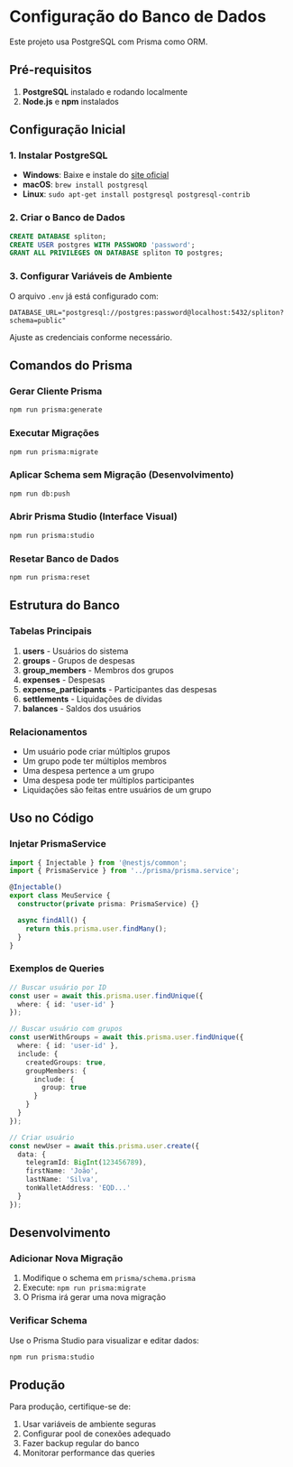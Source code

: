 # Configuração do Banco de Dados

Este projeto usa PostgreSQL com Prisma como ORM.

## Pré-requisitos

1. **PostgreSQL** instalado e rodando localmente
2. **Node.js** e **npm** instalados

## Configuração Inicial

### 1. Instalar PostgreSQL

- **Windows**: Baixe e instale do [site oficial](https://www.postgresql.org/download/windows/)
- **macOS**: `brew install postgresql`
- **Linux**: `sudo apt-get install postgresql postgresql-contrib`

### 2. Criar o Banco de Dados

```sql
CREATE DATABASE spliton;
CREATE USER postgres WITH PASSWORD 'password';
GRANT ALL PRIVILEGES ON DATABASE spliton TO postgres;
```

### 3. Configurar Variáveis de Ambiente

O arquivo `.env` já está configurado com:
```
DATABASE_URL="postgresql://postgres:password@localhost:5432/spliton?schema=public"
```

Ajuste as credenciais conforme necessário.

## Comandos do Prisma

### Gerar Cliente Prisma
```bash
npm run prisma:generate
```

### Executar Migrações
```bash
npm run prisma:migrate
```

### Aplicar Schema sem Migração (Desenvolvimento)
```bash
npm run db:push
```

### Abrir Prisma Studio (Interface Visual)
```bash
npm run prisma:studio
```

### Resetar Banco de Dados
```bash
npm run prisma:reset
```

## Estrutura do Banco

### Tabelas Principais

1. **users** - Usuários do sistema
2. **groups** - Grupos de despesas
3. **group_members** - Membros dos grupos
4. **expenses** - Despesas
5. **expense_participants** - Participantes das despesas
6. **settlements** - Liquidações de dívidas
7. **balances** - Saldos dos usuários

### Relacionamentos

- Um usuário pode criar múltiplos grupos
- Um grupo pode ter múltiplos membros
- Uma despesa pertence a um grupo
- Uma despesa pode ter múltiplos participantes
- Liquidações são feitas entre usuários de um grupo

## Uso no Código

### Injetar PrismaService

```typescript
import { Injectable } from '@nestjs/common';
import { PrismaService } from '../prisma/prisma.service';

@Injectable()
export class MeuService {
  constructor(private prisma: PrismaService) {}

  async findAll() {
    return this.prisma.user.findMany();
  }
}
```

### Exemplos de Queries

```typescript
// Buscar usuário por ID
const user = await this.prisma.user.findUnique({
  where: { id: 'user-id' }
});

// Buscar usuário com grupos
const userWithGroups = await this.prisma.user.findUnique({
  where: { id: 'user-id' },
  include: {
    createdGroups: true,
    groupMembers: {
      include: {
        group: true
      }
    }
  }
});

// Criar usuário
const newUser = await this.prisma.user.create({
  data: {
    telegramId: BigInt(123456789),
    firstName: 'João',
    lastName: 'Silva',
    tonWalletAddress: 'EQD...'
  }
});
```

## Desenvolvimento

### Adicionar Nova Migração

1. Modifique o schema em `prisma/schema.prisma`
2. Execute: `npm run prisma:migrate`
3. O Prisma irá gerar uma nova migração

### Verificar Schema

Use o Prisma Studio para visualizar e editar dados:
```bash
npm run prisma:studio
```

## Produção

Para produção, certifique-se de:

1. Usar variáveis de ambiente seguras
2. Configurar pool de conexões adequado
3. Fazer backup regular do banco
4. Monitorar performance das queries 